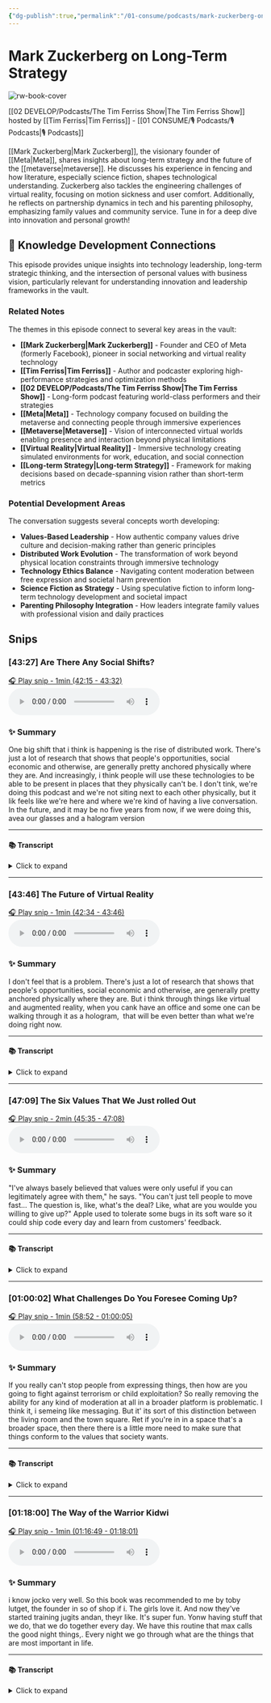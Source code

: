 ```yaml
---
{"dg-publish":true,"permalink":"/01-consume/podcasts/mark-zuckerberg-on-long-term-strategy/","title":"Mark Zuckerberg on Long-Term Strategy","tags":["podcasts","technology-leadership","long-term-strategy","virtual-reality","metaverse","distributed-work","company-culture"],"created":"2023-08-15","updated":"2025-07-28"}
---
```


# Mark Zuckerberg on Long-Term Strategy

![rw-book-cover](https://images.weserv.nl/?url=https%3A%2F%2Fcontent.production.cdn.art19.com%2Fimages%2F69%2F10%2F10%2Ffb%2F691010fb-625e-4abe-993c-a57228b28dbe%2F91cb53ae0d5dbb379b9dffecf0a772593891d0d09bbe6d90ee746edbdb79e3ec75584f2ceb8260e9f675a90c05419b9b99842a76905b686f0f51c1a9d3e227ab.jpeg&w=300&h=300)

[[02 DEVELOP/Podcasts/The Tim Ferriss Show\|The Tim Ferriss Show]] hosted by [[Tim Ferriss\|Tim Ferriss]] - [[01 CONSUME/🎙️ Podcasts/🎙️ Podcasts\|🎙️ Podcasts]]

[[Mark Zuckerberg\|Mark Zuckerberg]], the visionary founder of [[Meta\|Meta]], shares insights about long-term strategy and the future of the [[metaverse\|metaverse]]. He discusses his experience in fencing and how literature, especially science fiction, shapes technological understanding. Zuckerberg also tackles the engineering challenges of virtual reality, focusing on motion sickness and user comfort. Additionally, he reflects on partnership dynamics in tech and his parenting philosophy, emphasizing family values and community service. Tune in for a deep dive into innovation and personal growth!

## 🧠 Knowledge Development Connections

This episode provides unique insights into technology leadership, long-term strategic thinking, and the intersection of personal values with business vision, particularly relevant for understanding innovation and leadership frameworks in the vault.

### Related Notes

The themes in this episode connect to several key areas in the vault:

- **[[Mark Zuckerberg\|Mark Zuckerberg]]** - Founder and CEO of Meta (formerly Facebook), pioneer in social networking and virtual reality technology
- **[[Tim Ferriss\|Tim Ferriss]]** - Author and podcaster exploring high-performance strategies and optimization methods
- **[[02 DEVELOP/Podcasts/The Tim Ferriss Show\|The Tim Ferriss Show]]** - Long-form podcast featuring world-class performers and their strategies
- **[[Meta\|Meta]]** - Technology company focused on building the metaverse and connecting people through immersive experiences
- **[[Metaverse\|Metaverse]]** - Vision of interconnected virtual worlds enabling presence and interaction beyond physical limitations
- **[[Virtual Reality\|Virtual Reality]]** - Immersive technology creating simulated environments for work, education, and social connection
- **[[Long-term Strategy\|Long-term Strategy]]** - Framework for making decisions based on decade-spanning vision rather than short-term metrics

### Potential Development Areas

The conversation suggests several concepts worth developing:
- **Values-Based Leadership** - How authentic company values drive culture and decision-making rather than generic principles
- **Distributed Work Evolution** - The transformation of work beyond physical location constraints through immersive technology
- **Technology Ethics Balance** - Navigating content moderation between free expression and societal harm prevention
- **Science Fiction as Strategy** - Using speculative fiction to inform long-term technology development and societal impact
- **Parenting Philosophy Integration** - How leaders integrate family values with professional vision and daily practices

## Snips


### [43:27] Are There Any Social Shifts?


[🎧 Play snip - 1min️ (42:15 - 43:32)](https://share.snipd.com/snip/05bf4c11-830a-4037-bad0-9aee1cbd4dc9)
<audio controls> <source src="https://rss.art19.com/episodes/2462a4ab-5fe1-4e5a-a8e1-e286dd446e20.mp3?rss_browser=BAhJIgpTbmlwZAY6BkVU--7de01baece82063bda1cca2dc0d698735fdbe34a#t=42:15,43:32"> </audio>




### ✨ Summary
One big shift that i think is happening is the rise of distributed work. There's just a lot of research that shows that people's opportunities, social economic and otherwise, are generally pretty anchored physically where they are. And increasingly, i think people will use these technologies to be able to be present in places that they physically can't be. I don't tink, we're doing this podcast and we're not siting next to each other physically, but it lik feels like we're here and where we're kind of having a live conversation. In the future, and it may be no five years from now, if we were doing this, avea our glasses and a halogram version


---




#### 📚 Transcript
<details>
<summary>Click to expand</summary>
<blockquote><b>Tim Ferriss</b><br/><br/>Societal shifts or changes, not necessarily catalyzed by meta, but just that you see coming or plausibly coming that you guys are trying to get ahead of or think about just in terms of Mitigating problems later? Is there anything that comes to mind?</blockquote><br/><blockquote><b>Mark Zuckerberg</b><br/><br/>I'm not sure if this is exactly what you're getting at, but one big shift that I think is happening is the rise of distributed work. I don't view that as a problem. I think it's good. There's just a lot of research that shows that people's opportunities, social, economic, and otherwise are generally pretty anchored to physically where they are. And I think, you know, sometimes people draw this juxtaposition of, you know, say, okay, there's like the digital world and the real world. That's not actually how I think about it. I think that there's a physical world and a digital world and the real world is actually both. And increasingly, I think people will use these technologies to be able to be present in places that they physically can't be. And I think that that's really powerful, right? It's like, we're doing this podcast and we're not sitting next to each other physically, but it like feels like we're here and we're kind of having a live conversation. And in the future, you know, maybe five years from now, if we were doing this, we'll have AR glasses and, you know, hologram version of me will be on the couch next to you.</blockquote>
</details>



---


### [43:46] The Future of Virtual Reality


[🎧 Play snip - 1min️ (42:34 - 43:46)](https://share.snipd.com/snip/74242dd6-bdb2-4cd5-a31f-a0d14f29d861)
<audio controls> <source src="https://rss.art19.com/episodes/2462a4ab-5fe1-4e5a-a8e1-e286dd446e20.mp3?rss_browser=BAhJIgpTbmlwZAY6BkVU--7de01baece82063bda1cca2dc0d698735fdbe34a#t=42:34,43:46"> </audio>




### ✨ Summary
I don't feel that is a problem. There's just a lot of research that shows that people's opportunities, social economic and otherwise, are generally pretty anchored physically where they are. But i think through things like virtual and augmented reality, when you cank have an office and some one can be walking through it as a hologram,  that will be even better than what we're doing right now.


---




#### 📚 Transcript
<details>
<summary>Click to expand</summary>
<blockquote><b>Mark Zuckerberg</b><br/><br/>I'm not sure if this is exactly what you're getting at, but one big shift that I think is happening is the rise of distributed work. I don't view that as a problem. I think it's good. There's just a lot of research that shows that people's opportunities, social, economic, and otherwise are generally pretty anchored to physically where they are. And I think, you know, sometimes people draw this juxtaposition of, you know, say, okay, there's like the digital world and the real world. That's not actually how I think about it. I think that there's a physical world and a digital world and the real world is actually both. And increasingly, I think people will use these technologies to be able to be present in places that they physically can't be. And I think that that's really powerful, right? It's like, we're doing this podcast and we're not sitting next to each other physically, but it like feels like we're here and we're kind of having a live conversation. And in the future, you know, maybe five years from now, if we were doing this, we'll have AR glasses and, you know, hologram version of me will be on the couch next to you. And I think that that will be even better than what we're doing right now. So I think that, you know, through video chat, you can have moments where you feel present, but I think through things like virtual and augmented reality, when you can have an office And someone can be walking through it as a hologram,</blockquote>
</details>



---


### [47:09] The Six Values That We Just rolled Out


[🎧 Play snip - 2min️ (45:35 - 47:08)](https://share.snipd.com/snip/5bfc5da9-88d2-48d3-a13e-cc93cca1ddcd)
<audio controls> <source src="https://rss.art19.com/episodes/2462a4ab-5fe1-4e5a-a8e1-e286dd446e20.mp3?rss_browser=BAhJIgpTbmlwZAY6BkVU--7de01baece82063bda1cca2dc0d698735fdbe34a#t=45:35,47:08"> </audio>




### ✨ Summary
"I've always basely believed that values were only useful if you can legitimately agree with them," he says. "You can't just tell people to move fast... The question is, like, what's the deal? Like, what are you woulde you willing to give up?" Apple used to tolerate some bugs in its soft ware so it could ship code every day and learn from customers' feedback.


---




#### 📚 Transcript
<details>
<summary>Click to expand</summary>
<blockquote><b>Tim Ferriss</b><br/><br/>I'm sure.</blockquote><br/><blockquote><b>Mark Zuckerberg</b><br/><br/>You know, some of them we kept, but we're just changing how we execute them. So one thing that I think our company is pretty well known for is having the value of move fast. I've always basically believed that values are only useful if you can legitimately disagree with them. I always thought values like be honest are not that helpful because of course you have to be honest, right? It's like, I feel bad even needing to write that down. If you have to write that down, then something kind of went wrong. But I don't know any good company that doesn't focus on honesty or demand that of their employees. So from my perspective, that's not like a useful, if you only get to write down like five or six concepts to program into your culture, you want them to be things that good companies can Reasonably do differently. And I think part of this is that good values, you need to be able to give something up in order to get them. So around move fast, we've always had this question. It's like, you can't just tell people to move fast. The question is like, what's the deal? Like, what are you willing to give up? And famously, it used to be move fast and break things. And the idea was that we tolerated some amount of bugs in the software in order to encourage people to move quickly. Because moving fast, I think, is the key to learning. It's like you want to increase the iteration cycle so you can get feedback from the people you serve quickly and then incorporate that into the product. So we would literally get into situations where competitors of us would ship once a year, once every six months, and we'd ship code every day. Of course, we're going to learn faster and we're going to build something better if you're shipping something every day. So the question is, what are you willing to give up? So it used to be we would tolerate some amount of defects in the product. It</blockquote>
</details>



---


### [01:00:02] What Challenges Do You Foresee Coming Up?


[🎧 Play snip - 1min️ (58:52 - 01:00:05)](https://share.snipd.com/snip/42f9a7fe-8202-4482-85c9-d886f3dd29c5)
<audio controls> <source src="https://rss.art19.com/episodes/2462a4ab-5fe1-4e5a-a8e1-e286dd446e20.mp3?rss_browser=BAhJIgpTbmlwZAY6BkVU--7de01baece82063bda1cca2dc0d698735fdbe34a#t=58:52,01:00:05"> </audio>




### ✨ Summary
If you really can't stop people from expressing things, then how are you going to fight against terrorism or child exploitation? So really removing the ability for any kind of moderation at all in a broader platform is problematic. I think it, i semeing like messaging. But it' its sort of this distinction between the living room and the town square. Ret if you're in in a space that's a broader space, then there there is a little more need to make sure that things conform to the values that society wants.


---




#### 📚 Transcript
<details>
<summary>Click to expand</summary>
<blockquote><b>Mark Zuckerberg</b><br/><br/>The one that you just mentioned is, I think, a really fundamental one. I mean, at some level, you can make things censorship resistant, which has a bunch of equities. And there are certainly a lot of people who feel like their expression is restricted online more than they would like. But that also prevents if you really can't stop people from expressing things, then how are you going to fight against terrorism or child exploitation or things that people think are Like really awful, even the people who generally want more stuff to be allowed online. So really removing the ability for anyone to do any kind of moderation at all in a broader platform, I think is problematic. I think in something like messaging, you know, we don't expect, you know, the people who run our messaging platforms, you know, whether it's us or Apple or whoever, to go kind of moderate A message that you send in private. But it's sort of this distinction between the living room and the town square, right? If you're in a space that's a broader space, then I think that there is a little more need to make sure that things conform to the values that society wants, right? And producing things that are just really, that I think everyone agrees are bad, like terrorism and child exploitation and bullying and things like that. Taking</blockquote>
</details>



---


### [01:18:00] The Way of the Warrior Kidwi


[🎧 Play snip - 1min️ (01:16:49 - 01:18:01)](https://share.snipd.com/snip/8b4db6db-9250-4341-88b6-bafa1204cb8f)
<audio controls> <source src="https://rss.art19.com/episodes/2462a4ab-5fe1-4e5a-a8e1-e286dd446e20.mp3?rss_browser=BAhJIgpTbmlwZAY6BkVU--7de01baece82063bda1cca2dc0d698735fdbe34a#t=01:16:49,01:18:01"> </audio>




### ✨ Summary
i know jocko very well. So this book was recommended to me by toby lutget, the founder in so of shop if i. The girls love it. And now they've started training jugits andan, theyr like. It's super fun. Yonw having stuff that we do, that we do together every day. We have this routine that max calls the good night things,. Every night we go through what are the things that are most important in life.


---




#### 📚 Transcript
<details>
<summary>Click to expand</summary>
<blockquote><b>Mark Zuckerberg</b><br/><br/>Do you know him too?</blockquote><br/><blockquote><b>Tim Ferriss</b><br/><br/>So Jocko's first ever long-form public interview is on this podcast. Okay, there you go. Yeah, so I know Jocko very well.</blockquote><br/><blockquote><b>Mark Zuckerberg</b><br/><br/>So this book was recommended to me by Toby Lutke, the founder and CEO of Shopify. And the girls love it. And now they've started training jujitsu. And they're like, so this is the stuff, you know, takes on a life of its own. It's super fun, you know, having stuff that we do that we do together every day. And then I always wrap up the day with them. We have this routine Max calls the good night things, which is basically every night we go through. I'm like, all right, what are the things that are most important in life? And they're health, loving family and friends, and something you're excited about. And like, what did you do to help someone today? And we basically go through each of these things. And it's like, all right, so health. It's like, well, what did you do to like make yourself stronger, more fit today? If you get hurt, Max broke her leg skiing once. Let's go through the parts of your body that like still work and that you're going to like be able to use while you're recovering. And it's like, okay, loving family and friends. Let's go through, you know, something that you did today with a person who is meaningful to you. And then I think something you're excited about is, and this is actually, this is like my philosophy on life.</blockquote>
</details>


